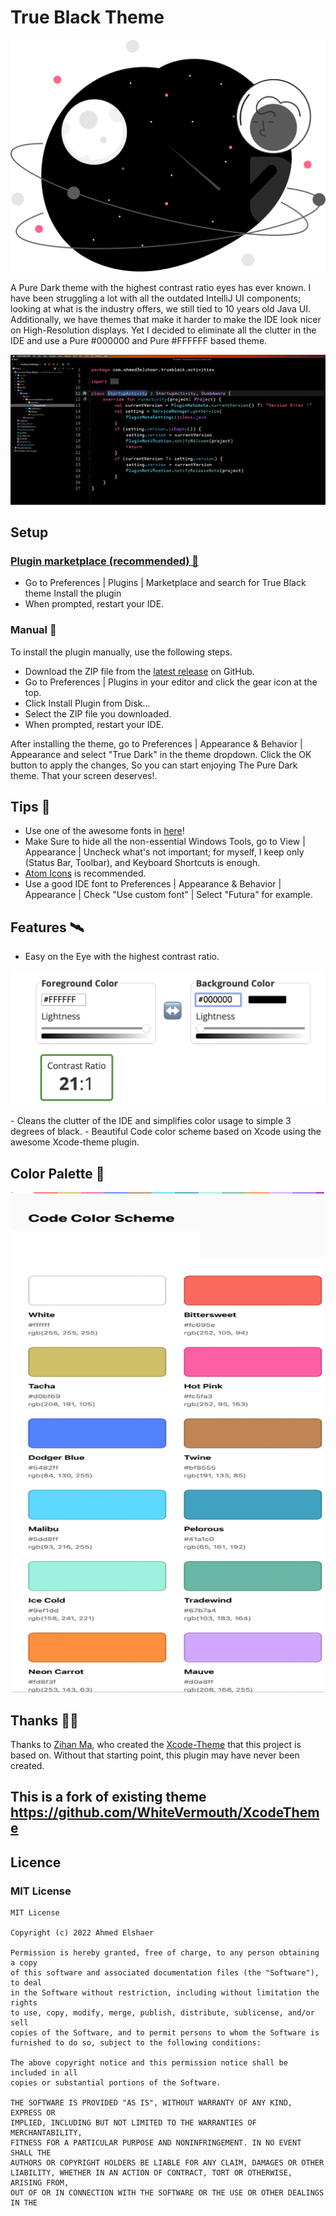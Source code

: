 
# True Black Theme

<p align="center">
  <img src="assets/logo.svg"/>
</p>



A Pure Dark theme with the highest contrast ratio eyes has ever known.
I have been struggling a lot with all the outdated IntelliJ UI components; looking at what is the industry offers, we
still tied to 10 years old Java UI. Additionally, we have themes that make it harder to make the IDE look nicer on
High-Resolution displays.
Yet I decided to eliminate all the clutter in the IDE and use a Pure #000000 and Pure #FFFFFF based theme.

<p align="center">
  <img src="assets/screenshot.png"/>
</p>

## Setup

### [Plugin marketplace (recommended) 🛒](https://plugins.jetbrains.com/plugin/19348-true-black)

- Go to Preferences | Plugins | Marketplace and search for True Black theme
  Install the plugin
- When prompted, restart your IDE.

### Manual 🔨

To install the plugin manually, use the following steps.

- Download the ZIP file from the [latest release](https://github.com/ahmed3elshaer/Intelij-True-Black/releases/latest)
  on GitHub.
- Go to Preferences | Plugins in your editor and click the gear icon at the top.
- Click Install Plugin from Disk...
- Select the ZIP file you downloaded.
- When prompted, restart your IDE.

After installing the theme, go to Preferences | Appearance & Behavior | Appearance and select "True Dark" in the theme
dropdown. Click the OK button to apply the changes, So you can start enjoying The Pure Dark theme. That your screen
deserves!.

## Tips 🌟

- Use one of the awesome fonts in [here](https://github.com/ProgrammingFonts/ProgrammingFonts)!
- Make Sure to hide all the non-essential Windows Tools, go to View | Appearance | Uncheck what's not important; for
  myself, I keep only (Status Bar, Toolbar), and Keyboard Shortcuts is enough.
- [Atom Icons](https://plugins.jetbrains.com/plugin/10044-atom-material-icons) is recommended.
- Use a good IDE font to Preferences | Appearance & Behavior | Appearance | Check "Use custom font" | Select "Futura"
  for example.

## Features 🛰️

- Easy on the Eye with the highest contrast ratio.
<p align="center">
  <img src="assets/contrast.png" width="auto" height="auto"/>
</p>
- Cleans the clutter of the IDE and simplifies color usage to simple 3 degrees of black.
- Beautiful Code color scheme based on Xcode using the awesome Xcode-theme plugin.

## Color Palette 🎨

<p align="center">
  <img src="assets/code-color-scheme.png"  height="800" width="500"/>
</p>

## Thanks 🙏🏻

Thanks to [Zihan Ma](https://github.com/WhiteVermouth), who created
the [Xcode-Theme](https://github.com/WhiteVermouth/XcodeTheme) that this project is based on. Without that starting
point, this plugin may have never been created.

## This is a fork of existing theme https://github.com/WhiteVermouth/XcodeTheme

## Licence
### MIT License
```aidl
MIT License

Copyright (c) 2022 Ahmed Elshaer

Permission is hereby granted, free of charge, to any person obtaining a copy
of this software and associated documentation files (the "Software"), to deal
in the Software without restriction, including without limitation the rights
to use, copy, modify, merge, publish, distribute, sublicense, and/or sell
copies of the Software, and to permit persons to whom the Software is
furnished to do so, subject to the following conditions:

The above copyright notice and this permission notice shall be included in all
copies or substantial portions of the Software.

THE SOFTWARE IS PROVIDED "AS IS", WITHOUT WARRANTY OF ANY KIND, EXPRESS OR
IMPLIED, INCLUDING BUT NOT LIMITED TO THE WARRANTIES OF MERCHANTABILITY,
FITNESS FOR A PARTICULAR PURPOSE AND NONINFRINGEMENT. IN NO EVENT SHALL THE
AUTHORS OR COPYRIGHT HOLDERS BE LIABLE FOR ANY CLAIM, DAMAGES OR OTHER
LIABILITY, WHETHER IN AN ACTION OF CONTRACT, TORT OR OTHERWISE, ARISING FROM,
OUT OF OR IN CONNECTION WITH THE SOFTWARE OR THE USE OR OTHER DEALINGS IN THE
```